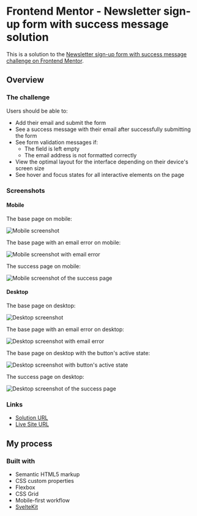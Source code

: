 # Frontend Mentor - Newsletter sign-up form with success message solution

This is a solution to the [Newsletter sign-up form with success message challenge on Frontend Mentor](https://www.frontendmentor.io/challenges/newsletter-signup-form-with-success-message-3FC1AZbNrv).

## Overview

### The challenge

Users should be able to:

- Add their email and submit the form
- See a success message with their email after successfully submitting the form
- See form validation messages if:
  - The field is left empty
  - The email address is not formatted correctly
- View the optimal layout for the interface depending on their device's screen size
- See hover and focus states for all interactive elements on the page

### Screenshots

#### Mobile

The base page on mobile:

![Mobile screenshot](./screenshots/mobile.png)

The base page with an email error on mobile:

![Mobile screenshot with email error](./screenshots/mobile-validation.png)

The success page on mobile:

![Mobile screenshot of the success page](./screenshots/mobile-success.png)

#### Desktop

The base page on desktop:

![Desktop screenshot](./screenshots/desktop.png)

The base page with an email error on desktop:

![Desktop screenshot with email error](./screenshots/desktop-validation.png)

The base page on desktop with the button's active state:

![Desktop screenshot with button's active state](./screenshots/desktop-active.png)

The success page on desktop:

![Desktop screenshot of the success page](./screenshots/desktop-success.png)

### Links

- [Solution URL](https://www.frontendmentor.io/challenges/newsletter-signup-form-with-success-message-3FC1AZbNrv/hub)
- [Live Site URL](https://daniel-livingston.github.io/fm-newsletter-signup-with-success/)

## My process

### Built with

- Semantic HTML5 markup
- CSS custom properties
- Flexbox
- CSS Grid
- Mobile-first workflow
- [SvelteKit](https://kit.svelte.dev/)
